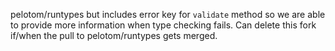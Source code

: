 pelotom/runtypes but includes error key for `validate` method so we are able to provide more information when type checking fails. Can delete this fork if/when the pull to pelotom/runtypes gets merged.
